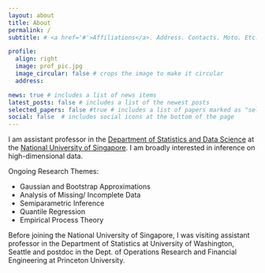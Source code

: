 ```yaml
---
layout: about
title: About
permalink: /
subtitle: # <a href='#'>Affiliations</a>. Address. Contacts. Moto. Etc.

profile:
  align: right
  image: prof_pic.jpg
  image_circular: false # crops the image to make it circular
  address: 

news: true # includes a list of news items
latest_posts: false # includes a list of the newest posts
selected_papers: false #true # includes a list of papers marked as "selected={true}"
social: false  # includes social icons at the bottom of the page
---
```


I am assistant professor in the [Department of Statistics and Data Science](https://www.stat.nus.edu.sg) at the [National University of Singapore](https://nus.edu.sg). I am broadly interested in inference on high-dimensional data.

Ongoing Research Themes:
 * Gaussian and Bootstrap Approximations
 * Analysis of Missing/ Incomplete Data
 * Semiparametric Inference
 * Quantile Regression
 * Empirical Process Theory

Before joining the National University of Singapore, I was visiting assistant professor in the Department of Statistics at University of Washington, Seattle and postdoc in the Dept. of Operations Research and Financial Engineering at Princeton University.

